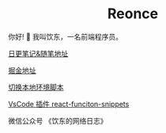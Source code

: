 <h1 align="center">
 Reonce
</h1>


你好! 👋 我叫饮东，一名前端程序员。



[日更笔记&随笔地址](https://github.com/reonce/notes-and-essays)


[掘金地址](https://juejin.cn/user/3958668048476429)



[切换本地环境脚本](https://github.com/reonce/env-shell)



[VsCode 插件 react-funciton-snippets](https://github.com/reonce/react-function-snippets)


微信公众号 《饮东的网络日志》

